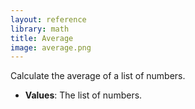 ```yaml
---
layout: reference
library: math
title: Average
image: average.png
---
```

Calculate the average of a list of numbers.

* **Values**: The list of numbers.
